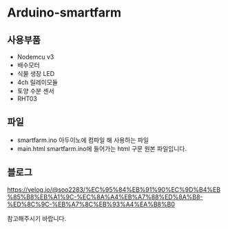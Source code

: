# Arduino-smartfarm
## 사용부품
- Nodemcu v3
- 배수모터
- 식물 생장 LED
- 4ch 릴레이모듈
- 토양 수분 센서
- RHT03

## 파일
- smartfarm.ino
    아두이노에 컴파일 해 사용하는 파일
- main.html
    smartfarm.ino에 들어가는 html 구문 원본 파일입니다.

## 블로그
https://velog.io/@soo2283/%EC%95%84%EB%91%90%EC%9D%B4%EB%85%B8%EB%A1%9C-%EC%8A%A4%EB%A7%88%ED%8A%B8-%ED%8C%9C-%EB%A7%8C%EB%93%A4%EA%B8%B0

참고해주시기 바랍니다.